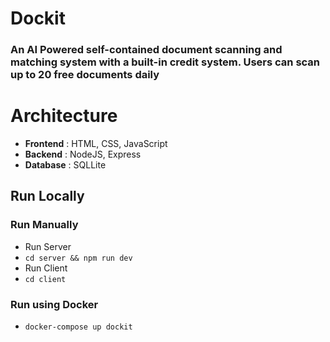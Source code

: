 # **Dockit**

### An AI Powered self-contained document scanning and matching system with a built-in credit system. Users can scan up to 20 free documents daily

# Architecture

- **Frontend** : HTML, CSS, JavaScript
- **Backend** : NodeJS, Express
- **Database** : SQLLite

## Run Locally

### Run Manually

- Run Server
- `cd server && npm run dev`
- Run Client
- `cd client`

### Run using Docker

- `docker-compose up dockit`
